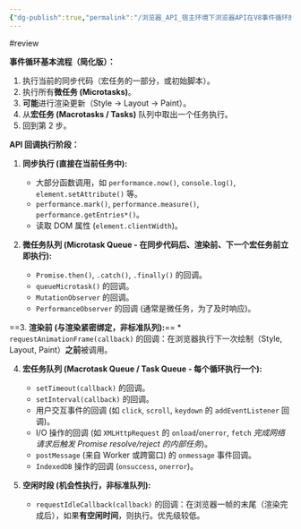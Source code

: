 ```yaml
---
{"dg-publish":true,"permalink":"/浏览器_API_宿主环境下浏览器API在V8事件循环的哪个阶段/"}
---
```


#review  


**事件循环基本流程（简化版）：**

1.  执行当前的同步代码（宏任务的一部分，或初始脚本）。
2.  执行所有**微任务 (Microtasks)**。
3.  **可能**进行渲染更新（Style -> Layout -> Paint）。
4.  从**宏任务 (Macrotasks / Tasks)** 队列中取出一个任务执行。
5.  回到第 2 步。

**API 回调执行阶段：**

1.  **同步执行 (直接在当前任务中):**
    *   大部分函数调用，如 `performance.now()`, `console.log()`, `element.setAttribute()` 等。
    *   `performance.mark()`, `performance.measure()`, `performance.getEntries*()`。
    *   读取 DOM 属性 (`element.clientWidth`)。

2.  **微任务队列 (Microtask Queue - 在同步代码后、渲染前、下一个宏任务前立即执行):**
    *   `Promise.then()`, `.catch()`, `.finally()` 的回调。
    *   `queueMicrotask()` 的回调。
    *   `MutationObserver` 的回调。
    *   `PerformanceObserver` 的回调 (通常是微任务，为了及时响应)。

==3.  **渲染前 (与渲染紧密绑定，非标准队列):**==
    *   `requestAnimationFrame(callback)` 的回调：在浏览器执行下一次绘制（Style, Layout, Paint）**之前**被调用。

4.  **宏任务队列 (Macrotask Queue / Task Queue - 每个循环执行一个):**
    *   `setTimeout(callback)` 的回调。
    *   `setInterval(callback)` 的回调。
    *   用户交互事件的回调 (如 `click`, `scroll`, `keydown` 的 `addEventListener` 回调)。
    *   I/O 操作的回调 (如 `XMLHttpRequest` 的 `onload`/`onerror`, `fetch` *完成网络请求后触发 Promise resolve/reject 的内部任务*)。
    *   `postMessage` (来自 Worker 或跨窗口) 的 `onmessage` 事件回调。
    *   `IndexedDB` 操作的回调 (`onsuccess`, `onerror`)。

5.  **空闲时段 (机会性执行，非标准队列):**
    *   `requestIdleCallback(callback)` 的回调：在浏览器一帧的末尾（渲染完成后），如果**有空闲时间**，则执行。优先级较低。
